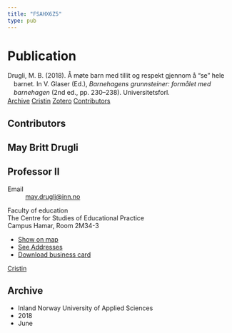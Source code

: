 ```yaml
---
title: "FSAHX6Z5"
type: pub
---
```

<h1>Publication</h1>
<article id="csl-bib-container-FSAHX6Z5" class="csl-bib-container">
  <div class="csl-bib-body" style="line-height: 1.35; padding-left: 1em; text-indent:-1em;">
  <div class="csl-entry">Drugli, M. B. (2018). &#xC5; m&#xF8;te barn med tillit og respekt gjennom &#xE5; &#x201C;se&#x201D; hele barnet. In V. Glaser (Ed.), <i>Barnehagens grunnsteiner: form&#xE5;let med barnehagen</i> (2nd ed., pp. 230&#x2013;238). Universitetsforl.</div>
</div>
  <div class="csl-bib-buttons">
    <a href="#taxonomy-article-FSAHX6Z5" class="csl-bib-button">Archive</a>
    <a href alt="Cristin URL" class="csl-bib-button">Cristin</a>
    <a href alt="Zotero URL" class="csl-bib-button">Zotero</a>
    <a href="#contributors-article-FSAHX6Z5" class="csl-bib-button">Contributors</a>
  </div>
  <div id="csl-bib-meta-container-FSAHX6Z5"></div>
</article>
<div id="csl-bib-meta-FSAHX6Z5" class="csl-bib-meta">
  <article id="contributors-article-FSAHX6Z5" class="contributors-article">
    <h1>Contributors</h1>
    <div class="personas">
<div class="vrtx-hinn-person-card">
<div class="photo">
<i class="lar la-user-circle missing-person"></i>
</div>
<div class="info">
<hgroup><h1>May Britt Drugli</h1>
<h2>Professor II</h2>
</hgroup><dl>
<dt>Email</dt>
<dd>
<a href="mailto:may.drugli@inn.no">may.drugli@inn.no</a>
</dd>
</dl>
<p>
Faculty of education<br>
The Centre for Studies of Educational Practice<br>
Campus Hamar,
Room 2M34-3
</p>
<ul class="vrtx-hinn-links">
<li><a href="https://www.google.com/maps?q=60.79582,11.07304">Show on map</a></li>
<li><a href="https://www.inn.no/english/find-an-employee/may-drugli.html#vrtx-hinn-addresses">See Addresses</a></li>
<li><a href="https://www.inn.no/english/find-an-employee/may-drugli.html?vrtx=vcf">Download business card</a></li>
</ul>
</div>
</div>
<a href="https://app.cristin.no/persons/show.jsf?id=29493" alt="Cristin URL" class="personas-cristin">Cristin</a>
</div>
  </article>
  <article id="taxonomy-article-FSAHX6Z5" class="taxonomy-article">
    <h1>Archive</h1>
    <ul>
      <li>Inland Norway University of Applied Sciences</li>
      <li>2018</li>
      <li>June</li>
    </ul>
  </article>
</div>
